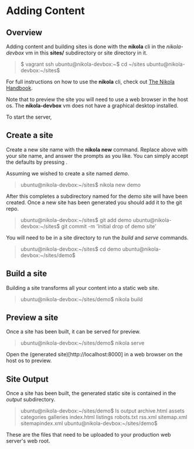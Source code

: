 # Adding Content

## Overview

Adding content and building sites is done with the **nikola** cli in
the *nikola-devbox* vm in this **sites/** subdirectory or site
directory in it.

> $ vagrant ssh
> ubuntu@nikola-devbox:~$ cd ~/sites
> ubuntu@nikola-devbox:~/sites$

For full instructions on how to use the **nikola** cli, check out
[The Nikola Handbook](https://getnikola.com/handbook.html).

Note that to preview the site you will need to use a web browser in
the host os.  The **nikola-devbox** vm does not have a graphical
desktop installed.

To start the server, 


## Create a site

Create a new site name with the **nikola new** command.  Replace
<SITENAME> above with your site name, and answer the prompts as you
like.  You can simply accept the defaults by pressing <return>.

Assuming we wished to create a site named *demo*.

> ubuntu@nikola-devbox:~/sites$ nikola new demo

After this completes a subdirectory named for the demo site will have
been created.  Once a new site has been generated you should add it to
the git repo.

> ubuntu@nikola-devbox:~/sites$ git add demo
> ubuntu@nikola-devbox:~/sites$ git commit -m 'Initial drop of demo site'

You will need to be in a site directory to run the *build* and *serve*
commands.

> ubuntu@nikola-devbox:~/sites$ cd demo
> ubuntu@nikola-devbox:~/sites/demo$ 

## Build a site

Building a site transforms all your content into a static web site.

> ubuntu@nikola-devbox:~/sites/demo$ nikola build

## Preview a site

Once a site has been built, it can be served for preview.

> ubuntu@nikola-devbox:~/sites/demo$ nikola serve

Open the (generated site)[http://localhost:8000] in a web browser on
the host os to preview.

## Site Output

Once a site has been built, the generated static site is contained in
the *output* subdirectory.

> ubuntu@nikola-devbox:~/sites/demo$ ls output
> archive.html     assets           categories       galleries        index.html       listings         robots.txt       rss.xml          sitemap.xml      sitemapindex.xml
> ubuntu@nikola-devbox:~/sites/demo$ 

These are the files that need to be uploaded to your production web
server's web root.
